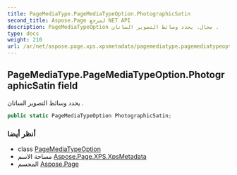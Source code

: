 ```yaml
---
title: PageMediaType.PageMediaTypeOption.PhotographicSatin
second_title: Aspose.Page لمرجع NET API
description: PageMediaTypeOption مجال. يحدد وسائط التصوير الساتان .
type: docs
weight: 210
url: /ar/net/aspose.page.xps.xpsmetadata/pagemediatype.pagemediatypeoption/photographicsatin/
---
```

## PageMediaType.PageMediaTypeOption.PhotographicSatin field

يحدد وسائط التصوير الساتان .

```csharp
public static PageMediaTypeOption PhotographicSatin;
```

### أنظر أيضا

* class [PageMediaTypeOption](../)
* مساحة الاسم [Aspose.Page.XPS.XpsMetadata](../../pagemediatype.pagemediatypeoption/)
* المجسم [Aspose.Page](../../../)


